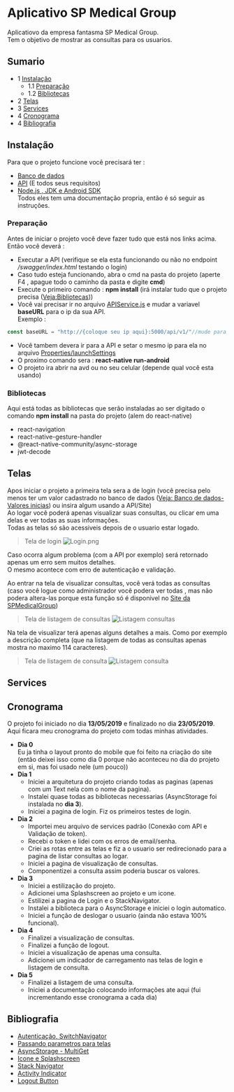 # Aplicativo SP Medical Group  
Aplicatiovo da empresa fantasma SP Medical Group.  
Tem o objetivo de mostrar as consultas para os usuarios.  
## Sumario  

- 1 [Instalação](#Instalação)  
    - 1.1 [Preparação](#Preparação)  
    - 1.2 [Bibliotecas](#Bibliotecas)  
- 2 [Telas](#Telas)  
- 3 [Services](#Services)  
- 4 [Cronograma](#Cronograma)  
- 4 [Bibliografia](#Bibliografia)  

## Instalação  
Para que o projeto funcione você precisará ter :  
 - [Banco de dados](https://github.com/Chingling152/SQL-SPMedgroup)  
 - [API](https://github.com/Chingling152/WebApi-SPMedGroup) (E todos seus requisitos)  
 - [Node.js , JDK e Android SDK](https://gist.github.com/Chingling152/dc3e7dc6cd784636649a43e9fcaeb060)  
 Todos eles tem uma documentação propria, então é só seguir as instruções.  
 
### Preparação  
Antes de iniciar o projeto você deve fazer tudo que está nos links acima. Então você deverá :  
- Executar a API (verifique se ela esta funcionando ou não no endpoint */swagger/index.html* testando o login)  
- Caso tudo esteja funcionando, abra o cmd na pasta do projeto (aperte F4 , apague todo o caminho da pasta e digite **cmd**)  
- Execute o primeiro comando : **npm install** (irá instalar tudo que o projeto precisa ([Veja:Bibliotecas](#Bibliotecas)))
- Você vai precisar ir no arquivo [APIService.js](https://github.com/Chingling152/ReactNative-SpMedicalGroup/blob/master/src/services/apiServices.js) e mudar a variavel **baseURL** para o ip da sua API.  
Exemplo :
```javascript
const baseURL = "http://{coloque seu ip aqui}:5000/api/v1/"//mude para o seu ip aqui
```
- Você tambem devera ir para a API e setar o mesmo ip para ela no arquivo [Properties/launchSettings](https://github.com/Chingling152/WebApi-SPMedGroup/blob/master/Senai.WebApi.SpMedGroup/Properties/launchSettings.json)
- O proximo comando sera : **react-native run-android**  
- O projeto ira abrir na avd ou no seu celular (depende qual você esta usando)  

### Bibliotecas  
Aqui está todas as bibliotecas que serão instaladas ao ser digitado o comando **npm install** na pasta do projeto (alem do react-native)  

- react-navigation  
- react-native-gesture-handler  
- \@react-native-community/async-storage  
- jwt-decode  

## Telas
Apos iniciar o projeto a primeira tela sera a de login (você precisa pelo menos ter um valor cadastrado no banco de dados ([Veja: Banco de dados- Valores inicias](https://github.com/Chingling152/SQL-SPMedGroup/blob/master/Essenciais/5-Valores_iniciais.sql)) ou insira algum usando a API/Site)  
Ao logar você poderá apenas visualizar suas consultas, ou clicar em uma delas e ver todas as suas informações.  
Todas as telas só são acessiveis depois de o usuario estar logado.  

> Tela de login
![Login.png](https://trello-attachments.s3.amazonaws.com/5cd94e84ab55b2087ea1c77b/1080x1920/fa9777b3dbad89e9806dccc8ffe95c22/tela_login.png)
>

Caso ocorra algum problema (com a API por exemplo) será retornado apenas um erro sem muitos detalhes.  
O mesmo acontece com erro de autenticação e validação.  

Ao entrar na tela de visualizar consultas, você verá todas as consultas (caso você logue como administrador você podera ver todas , mas não podera altera-las porque esta função só é disponivel no [Site da SPMedicalGroup](https://github.com/Chingling152/React-SpMedGroup))

> Tela de listagem de consultas
![Listagem consultas](https://trello-attachments.s3.amazonaws.com/5cd94e84ab55b2087ea1c77b/1080x1920/571e7501d37fe1e2646bea3aeadf0a38/Screenshot_1558127194.png)
>

Na tela de visualizar terá apenas alguns detalhes a mais. Como por exemplo a descrição completa (que na listagem de todas as consultas apenas mostra no maximo 114 caracteres).  

> Tela de listagem de consulta
![Listagem consulta](https://trello-attachments.s3.amazonaws.com/5cd94e84ab55b2087ea1c77b/1080x1920/f982fbbf07f75bf519a21f642ff0f719/Screenshot_1558128253.png)
>

## Services

## Cronograma

O projeto foi iniciado no dia **13/05/2019** e finalizado no dia **23/05/2019**.  
Aqui ficara meu cronograma do projeto com todas minhas atividades.  

- **Dia 0**  
Eu ja tinha o layout pronto do mobile que foi feito na criação do site (então deixei isso como dia 0 porque não aconteceu no dia do projeto em si, mas foi usado nele (um pouco))
- **Dia 1**  
	- Iniciei a arquitetura do projeto criando todas as paginas (apenas com um Text nela com o nome da pagina).  
	- Instalei quase todas as bibliotecas necessarias (AsyncStorage foi instalada no **dia 3**).  
	- Iniciei a pagina de login. Fiz os primeiros testes de login.  
- **Dia 2**  
	- Importei meu arquivo de services padrão (Conexão com API e Validação de token).  
	- Recebi o token e lidei com os erros de email/senha.  
	- Criei as rotas entre as telas e fiz a o usuario ser redirecionado para a pagina de listar consultas ao logar.  
	- Iniciei a pagina de visualização de consultas.  
	- Componentizei a consulta assim poderia buscar os valores.  
- **Dia 3**  
	- Iniciei a estilização do projeto.  
	- Adicionei uma Splashscreen ao projeto e um icone.  
	- Estilizei a pagina de Login e  o StackNavigator.  
	- Instalei a biblioteca para o AsyncStorage e iniciei o login automatico.  
	- Iniciei a função de deslogar o usuario (ainda não estava 100% funcional).  
- **Dia 4**  
	- Finalizei a visualização de consultas. 
	- Finalizei a função de logout.  
	- Iniciei a visualização de apenas uma consulta.  
	- Adicionei um indicador de carregamento nas telas de login e listagem de consulta.  
- **Dia 5**  
	- Finalizei a listagem de uma consulta.  
	- Iniciei a documentação colocando informações ate aqui (fui incrementando esse cronograma a cada dia)  


## Bibliografia  
- [Autenticação, SwitchNavigator](https://github.com/senai-desenvolvimento/1s2019-t2-sprint-5-mobile)
- [Passando parametros para telas](https://reactnavigation.org/docs/en/params.html)  
- [AsyncStorage - MultiGet](https://facebook.github.io/react-native/docs/asyncstorage#multiget)  
- [Icone e Splashscreen](https://www.youtube.com/watch?v=3Gf9yb53bJM)  
- [Stack Navigator](https://reactnavigation.org/docs/en/stack-navigator.html#navigationoptions-used-by-stacknavigator)  
- [Activity Indicator](https://facebook.github.io/react-native/docs/activityindicator)  
- [Logout Button](https://www.youtube.com/watch?v=Aj5QN7q3xdI)  